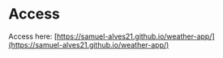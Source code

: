 # Access

Access here: [https://samuel-alves21.github.io/weather-app/](https://samuel-alves21.github.io/weather-app/)